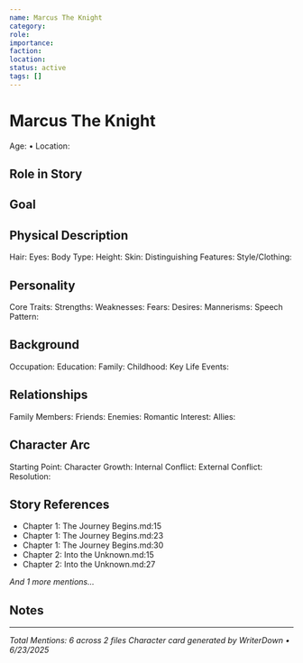 ```yaml
---
name: Marcus The Knight
category: 
role: 
importance: 
faction: 
location: 
status: active
tags: []
---
```


# Marcus The Knight
Age: • Location: 

## Role in Story


## Goal


## Physical Description
Hair: 
Eyes: 
Body Type: 
Height: 
Skin: 
Distinguishing Features: 
Style/Clothing: 

## Personality
Core Traits: 
Strengths: 
Weaknesses: 
Fears: 
Desires: 
Mannerisms: 
Speech Pattern: 

## Background
Occupation: 
Education: 
Family: 
Childhood: 
Key Life Events: 

## Relationships
Family Members: 
Friends: 
Enemies: 
Romantic Interest: 
Allies: 

## Character Arc
Starting Point: 
Character Growth: 
Internal Conflict: 
External Conflict: 
Resolution: 

## Story References

- Chapter 1: The Journey Begins.md:15
- Chapter 1: The Journey Begins.md:23
- Chapter 1: The Journey Begins.md:30
- Chapter 2: Into the Unknown.md:15
- Chapter 2: Into the Unknown.md:27

*And 1 more mentions...*

## Notes


---

*Total Mentions: 6 across 2 files*
*Character card generated by WriterDown • 6/23/2025*
